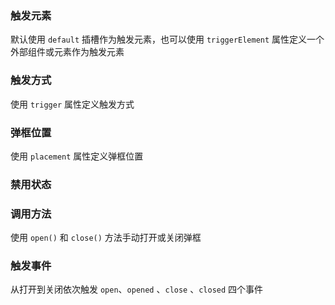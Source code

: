 ### 触发元素

默认使用 `default` 插槽作为触发元素，也可以使用 `triggerElement` 属性定义一个外部组件或元素作为触发元素

<preview path="@docs/component/popover/demos/trigger-element.vue"></preview>

### 触发方式

使用 `trigger` 属性定义触发方式

<preview path="@docs/component/popover/demos/trigger-type.vue"></preview>

<!-- 弹框内容 -->
<template v-if="isShowContent">

### 弹框内容

使用 `content` 属性或插槽定义弹框内容

<preview path="@docs/component/popover/demos/content.vue"></preview>

</template>

### 弹框位置

使用 `placement` 属性定义弹框位置

<preview path="@docs/component/popover/demos/placement.vue"></preview>

### 禁用状态

<preview path="@docs/component/popover/demos/disabled.vue"></preview>

### 调用方法

使用 `open()` 和 `close()` 方法手动打开或关闭弹框

<preview path="@docs/component/popover/demos/method.vue"></preview>

### 触发事件

从打开到关闭依次触发 `open`、`opened` 、`close` 、`closed` 四个事件

<preview path="@docs/component/popover/demos/event.vue"></preview>
